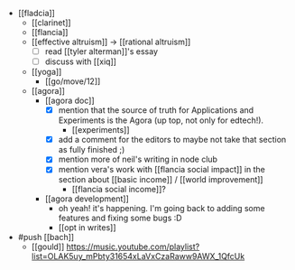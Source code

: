 - [[fladcia]]
  - [[clarinet]]
  - [[flancia]]
  - [[effective altruism]] -> [[rational altruism]]
    - [ ] read [[tyler alterman]]'s essay
    - [ ] discuss with [[xiq]]
  - [[yoga]]
    - [[go/move/12]]
  - [[agora]]
    - [[agora doc]]
      - [x] mention that the source of truth for Applications and Experiments is the Agora (up top, not only for edtech!).
        - [[experiments]]
      - [x] add a comment for the editors to maybe not take that section as fully finished ;)
      - [x] mention more of neil's writing in node club
      - [x] mention vera's work with [[flancia social impact]] in the section about [[basic income]] / [[world improvement]]
        - [[flancia social income]]?
    - [[agora development]]
      - oh yeah! it's happening. I'm going back to adding some features and fixing some bugs :D
      - [[opt in writes]]
- #push [[bach]]
  - [[gould]] https://music.youtube.com/playlist?list=OLAK5uy_mPbty31654xLaVxCzaRaww9AWX_1QfcUk

